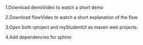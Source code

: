 1.Download demoVideo to watch a short demo 

2.Download flowVideo to watch a short explanation of the flow

3.Open both rproject and myStudentUI as maven web projects. 

4.Add dependencies for sphinx

